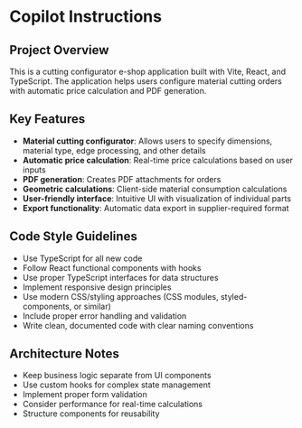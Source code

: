 # Copilot Instructions

<!-- Use this file to provide workspace-specific custom instructions to Copilot. For more details, visit https://code.visualstudio.com/docs/copilot/copilot-customization#_use-a-githubcopilotinstructionsmd-file -->

## Project Overview

This is a cutting configurator e-shop application built with Vite, React, and TypeScript. The application helps users configure material cutting orders with automatic price calculation and PDF generation.

## Key Features

- **Material cutting configurator**: Allows users to specify dimensions, material type, edge processing, and other details
- **Automatic price calculation**: Real-time price calculations based on user inputs
- **PDF generation**: Creates PDF attachments for orders
- **Geometric calculations**: Client-side material consumption calculations
- **User-friendly interface**: Intuitive UI with visualization of individual parts
- **Export functionality**: Automatic data export in supplier-required format

## Code Style Guidelines

- Use TypeScript for all new code
- Follow React functional components with hooks
- Use proper TypeScript interfaces for data structures
- Implement responsive design principles
- Use modern CSS/styling approaches (CSS modules, styled-components, or similar)
- Include proper error handling and validation
- Write clean, documented code with clear naming conventions

## Architecture Notes

- Keep business logic separate from UI components
- Use custom hooks for complex state management
- Implement proper form validation
- Consider performance for real-time calculations
- Structure components for reusability
